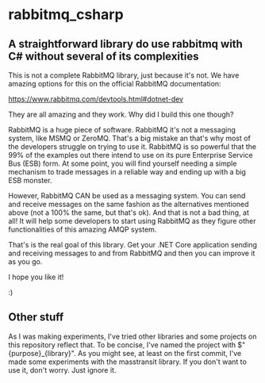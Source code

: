 # rabbitmq_csharp
## A straightforward library do use rabbitmq with C# without several of its complexities

This is not a complete RabbitMQ library, just because it's not. We have amazing options for this on the official RabbitMQ documentation:

https://www.rabbitmq.com/devtools.html#dotnet-dev

They are all amazing and they work. Why did I build this one though?

RabbitMQ is a huge piece of software. RabbitMQ it's not a messaging system, like MSMQ or ZeroMQ. That's a big mistake an that's why most of the developers struggle on trying to use it. RabbitMQ is so powerful that the 99% of the examples out there intend to use on its pure Enterprise Service Bus (ESB) form. At some point, you will find yourself needing a simple mechanism to trade messages in a reliable way and ending up with a big ESB monster.

However, RabbitMQ CAN be used as a messaging system. You can send and receive messages on the same fashion as the alternatives mentioned above (not a 100% the same, but that's ok). And that is not a bad thing, at all! It will help some developers to start using RabbitMQ as they figure other functionalities of this amazing AMQP system.

That's is the real goal of this library. Get your .NET Core application sending and receiving messages to and from RabbitMQ and then you can improve it as you go.

I hope you like it!

:)

## Other stuff

As I was making experiments, I've tried other libraries and some projects on this repository reflect that. To be concise, I've named the project with $"{purpose}_{library}". As you might see, at least on the first commit, I've made some experiments with the masstransit library. If you don't want to use it, don't worry. Just ignore it.